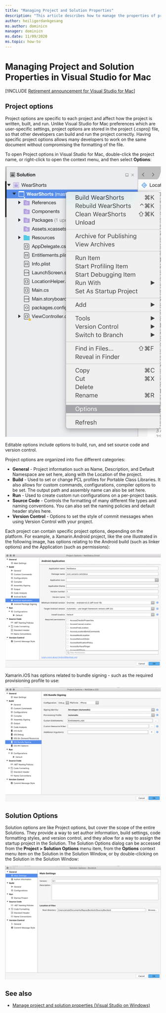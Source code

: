 ```yaml
---
title: "Managing Project and Solution Properties"
description: "This article describes how to manage the properties of projects and solutions in Visual Studio for Mac"
author: heiligerdankgesang 
ms.author: dominicn
manager: dominicn
ms.date: 11/09/2020
ms.topic: how-to
---
```

# Managing Project and Solution Properties in Visual Studio for Mac

 [!INCLUDE [Retirement announcement for Visual Studio for Mac](includes/vsmac-retirement.md)]

## Project options

Project options are specific to each project and affect how the project is written, built, and run. Unlike Visual Studio for Mac preferences which are user-specific settings, project options are stored in the project (.csproj) file, so that other developers can build and run the project correctly. Having specific project options allows many developers to work on the same document without compromising the formatting of the file.

To open Project options in Visual Studio for Mac, double-click the project name, or right-click to open the context menu, and then select **Options**:

![Option in Context Menu](media/projects-and-solutions-image2.png)

Editable options include options to build, run, and set source code and version control.

Project options are organized into five different categories:

* **General** - Project information such as Name, Description, and Default Namespace are set here, along with the Location of the project.
* **Build** - Used to set or change PCL profiles for Portable Class Libraries. It also allows for custom commands, configurations, compiler options to be set. The output path and assembly name can also be set here.
* **Run** - Used to create custom run configurations on a per-project basis.
* **Source Code** - Controls the formatting of many different file types and naming conventions. You can also set the naming policies and default header styles here.
* **Version Control** - Options to set the style of commit messages when using Version Control with your project.

Each project can contain specific project options, depending on the platform. For example, a Xamarin.Android project, like the one illustrated in the following image, has options relating to the Android build (such as linker options) and the Application (such as permissions):

![Android Project Options](media/projects-and-solutions-image5.png)

Xamarin.iOS has options related to bundle signing - such as the required provisioning profile to use:

![iOS Project Options](media/projects-and-solutions-image6.png)

## Solution Options

Solution options are like Project options, but cover the scope of the entire Solutions. They provide a way to set author information, build settings, code formatting styles, and version control, and they allow for a way to assign the startup project in the Solution.  The Solution Options dialog can be accessed from the **Project > Solution Options** menu item, from the **Options** context menu item on the Solution in the Solution Window, or by double-clicking on the Solution in the Solution Window:

![Solution Options](media/projects-and-solutions-image7.png)

## See also

* [Manage project and solution properties (Visual Studio on Windows)](/visualstudio/ide/managing-project-and-solution-properties)